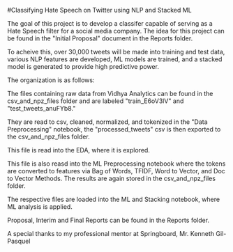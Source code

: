 #Classifying Hate Speech on Twitter using NLP and Stacked ML

The goal of this project is to develop a classifer capable of serving as a Hate Speech filter for a social media company.  The idea for this project can be found in the "Initial Proposal" document in the Reports folder.

To acheive this, over 30,000 tweets will be made into training and test data, various NLP features are developed, ML models are trained, and a stacked model is generated to provide high predictive power.

The organization is as follows:

The files containing raw data from Vidhya Analytics can be found in the csv_and_npz_files folder and are labeled "train_E6oV3lV" and "test_tweets_anuFYb8."

They are read to csv, cleaned, normalized, and tokenized in the "Data Preprocessing" notebook, the "processed_tweets" csv is then exported to the csv_and_npz_files folder.

This file is read into the EDA, where it is explored.

This file is also reasd into the ML Preprocessing notebook where the tokens are converted to features via Bag of Words, TFIDF, Word to Vector, and Doc to Vector Methods.  The results are again stored in the csv_and_npz_files folder.

The respective files are loaded into the ML and Stacking notebook, where ML analysis is applied.

Proposal, Interim and Final Reports can be found in the Reports folder.

A special thanks to my professional mentor at Springboard, Mr. Kenneth Gil-Pasquel

